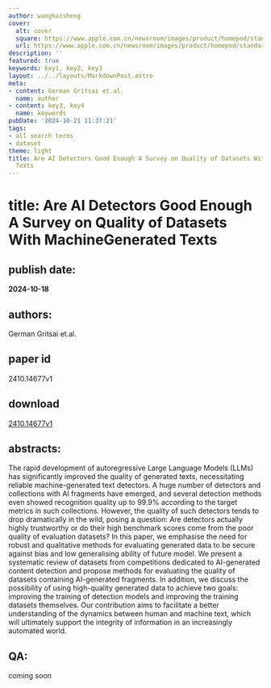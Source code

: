 ```yaml
---
author: wanghaisheng
cover:
  alt: cover
  square: https://www.apple.com.cn/newsroom/images/product/homepod/standard/Apple-HomePod-hero-230118_big.jpg.large_2x.jpg
  url: https://www.apple.com.cn/newsroom/images/product/homepod/standard/Apple-HomePod-hero-230118_big.jpg.large_2x.jpg
description: ''
featured: true
keywords: key1, key2, key3
layout: ../../layouts/MarkdownPost.astro
meta:
- content: German Gritsai et.al.
  name: author
- content: key3, key4
  name: keywords
pubDate: '2024-10-21 11:37:21'
tags:
- all search terms
- dataset
theme: light
title: Are AI Detectors Good Enough A Survey on Quality of Datasets With MachineGenerated
  Texts
---
```


# title: Are AI Detectors Good Enough A Survey on Quality of Datasets With MachineGenerated Texts 
## publish date: 
**2024-10-18** 
## authors: 
  German Gritsai et.al. 
## paper id
2410.14677v1
## download
[2410.14677v1](http://arxiv.org/abs/2410.14677v1)
## abstracts:
The rapid development of autoregressive Large Language Models (LLMs) has significantly improved the quality of generated texts, necessitating reliable machine-generated text detectors. A huge number of detectors and collections with AI fragments have emerged, and several detection methods even showed recognition quality up to 99.9% according to the target metrics in such collections. However, the quality of such detectors tends to drop dramatically in the wild, posing a question: Are detectors actually highly trustworthy or do their high benchmark scores come from the poor quality of evaluation datasets? In this paper, we emphasise the need for robust and qualitative methods for evaluating generated data to be secure against bias and low generalising ability of future model. We present a systematic review of datasets from competitions dedicated to AI-generated content detection and propose methods for evaluating the quality of datasets containing AI-generated fragments. In addition, we discuss the possibility of using high-quality generated data to achieve two goals: improving the training of detection models and improving the training datasets themselves. Our contribution aims to facilitate a better understanding of the dynamics between human and machine text, which will ultimately support the integrity of information in an increasingly automated world.
## QA:
coming soon
